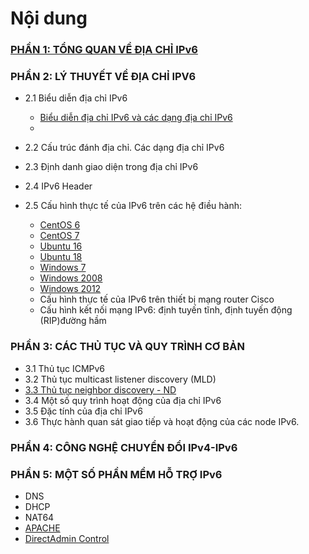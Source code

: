# Nội dung	

### [PHẦN 1: TỔNG QUAN VỀ ĐỊA CHỈ IPv6](https://github.com/anhtuan204/ghichep/blob/master/TuanDA/IPv6/docs/docs/ipv6-summary.md)

### PHẦN 2: LÝ THUYẾT VỀ ĐỊA CHỈ IPV6
- 2.1 Biểu diễn địa chỉ IPv6
    - [Biểu diễn địa chỉ IPv6 và các dạng địa chỉ IPv6]()
    - []()
- 2.2 Cấu trúc đánh địa chỉ. Các dạng địa chỉ IPv6
- 2.3 Định danh giao diện trong địa chỉ IPv6
- 2.4 IPv6 Header
- 2.5 Cấu hình thực tế của IPv6 trên các hệ điều hành:
    + [CentOS 6](https://github.com/anhtuan204/ghichep/blob/master/TuanDA/IPv6/docs/ipv6-centos6.md)
    + [CentOS 7](https://github.com/anhtuan204/ghichep/blob/master/TuanDA/IPv6/docs/ipv6-centos7.md)
    + [Ubuntu 16](https://github.com/anhtuan204/ghichep/blob/master/TuanDA/IPv6/docs/ipv6-ubuntu16.md)
    + [Ubuntu 18](https://github.com/anhtuan204/ghichep/blob/master/TuanDA/IPv6/docs/ipv6-ubuntu18.md)
    + [Windows 7](
    https://github.com/anhtuan204/ghichep/blob/master/TuanDA/IPv6/docs/ipv6-windows7.md)
    + [Windows 2008](https://github.com/anhtuan204/ghichep/blob/master/TuanDA/IPv6/docs/ipv6-windows2008.md)
    + [Windows 2012](https://github.com/anhtuan204/ghichep/blob/master/TuanDA/IPv6/docs/ipv6-windows2012.md)

   - Cấu hình thực tế của IPv6 trên thiết bị mạng router Cisco
    - Cấu hình kết nối mạng IPv6: định tuyến tĩnh, định tuyến động (RIP)đường hầm

### PHẦN 3: CÁC THỦ TỤC VÀ QUY TRÌNH CƠ BẢN

- 3.1 Thủ tục ICMPv6
- 3.2 Thủ tục multicast listener discovery (MLD)
- [3.3 Thủ tục neighbor discovery - ND](https://github.com/anhtuan204/ghichep/blob/master/TuanDA/IPv6/docs/ipv6-ND.md)
- 3.4 Một số quy trình hoạt động của địa chỉ IPv6
- 3.5 Đặc tính của địa chỉ IPv6
- 3.6 Thực hành quan sát giao tiếp và hoạt động của các node IPv6.

### PHẦN 4: CÔNG NGHỆ CHUYỂN ĐỔI IPv4-IPv6

### PHẦN 5: MỘT SỐ PHẦN MỀM HỖ TRỢ IPv6
- DNS
- DHCP
- NAT64
- [APACHE](https://github.com/anhtuan204/ghichep/blob/master/TuanDA/IPv6/docs/ipv6-apache-dual.md)
- [DirectAdmin Control](https://github.com/anhtuan204/ghichep/blob/master/TuanDA/IPv6/docs/ipv6-da.md)

